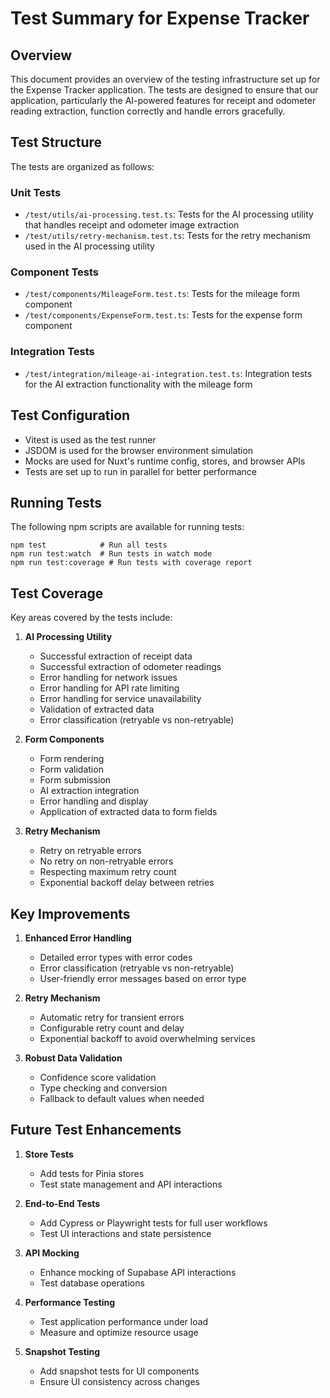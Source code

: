 # Test Summary for Expense Tracker

## Overview

This document provides an overview of the testing infrastructure set up for the Expense Tracker application. The tests are designed to ensure that our application, particularly the AI-powered features for receipt and odometer reading extraction, function correctly and handle errors gracefully.

## Test Structure

The tests are organized as follows:

### Unit Tests
- `/test/utils/ai-processing.test.ts`: Tests for the AI processing utility that handles receipt and odometer image extraction
- `/test/utils/retry-mechanism.test.ts`: Tests for the retry mechanism used in the AI processing utility

### Component Tests
- `/test/components/MileageForm.test.ts`: Tests for the mileage form component
- `/test/components/ExpenseForm.test.ts`: Tests for the expense form component

### Integration Tests
- `/test/integration/mileage-ai-integration.test.ts`: Integration tests for the AI extraction functionality with the mileage form

## Test Configuration

- Vitest is used as the test runner
- JSDOM is used for the browser environment simulation
- Mocks are used for Nuxt's runtime config, stores, and browser APIs
- Tests are set up to run in parallel for better performance

## Running Tests

The following npm scripts are available for running tests:

```
npm test            # Run all tests
npm run test:watch  # Run tests in watch mode
npm run test:coverage # Run tests with coverage report
```

## Test Coverage

Key areas covered by the tests include:

1. **AI Processing Utility**
   - Successful extraction of receipt data
   - Successful extraction of odometer readings
   - Error handling for network issues
   - Error handling for API rate limiting
   - Error handling for service unavailability
   - Validation of extracted data
   - Error classification (retryable vs non-retryable)

2. **Form Components**
   - Form rendering
   - Form validation
   - Form submission
   - AI extraction integration
   - Error handling and display
   - Application of extracted data to form fields

3. **Retry Mechanism**
   - Retry on retryable errors
   - No retry on non-retryable errors
   - Respecting maximum retry count
   - Exponential backoff delay between retries

## Key Improvements

1. **Enhanced Error Handling**
   - Detailed error types with error codes
   - Error classification (retryable vs non-retryable)
   - User-friendly error messages based on error type

2. **Retry Mechanism**
   - Automatic retry for transient errors
   - Configurable retry count and delay
   - Exponential backoff to avoid overwhelming services

3. **Robust Data Validation**
   - Confidence score validation
   - Type checking and conversion
   - Fallback to default values when needed

## Future Test Enhancements

1. **Store Tests**
   - Add tests for Pinia stores
   - Test state management and API interactions

2. **End-to-End Tests**
   - Add Cypress or Playwright tests for full user workflows
   - Test UI interactions and state persistence

3. **API Mocking**
   - Enhance mocking of Supabase API interactions
   - Test database operations

4. **Performance Testing**
   - Test application performance under load
   - Measure and optimize resource usage

5. **Snapshot Testing**
   - Add snapshot tests for UI components
   - Ensure UI consistency across changes